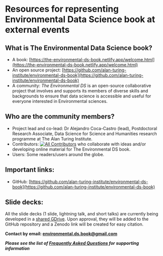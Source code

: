 # Resources for representing Environmental Data Science book at external events

## What is The Environmental Data Science book?
- A book: [https://the-environmental-ds-book.netlify.app/welcome.html](https://the-environmental-ds-book.netlify.app/welcome.html)
- An open source project: [https://github.com/alan-turing-institute/environmental-ds-book](https://github.com/alan-turing-institute/environmental-ds-book)
- A community: *The Environmental DS* is an open-source collaborative project that involves and supports its members of diverse skills and backgrounds to ensure that data science is accessible and useful for everyone interested in Environmental sciences. 

## Who are the community members? 
- Project lead and co-lead: Dr Alejandro Coca-Castro (lead), Postdoctoral Research Associate, Data Science for Science and Humanities research programme at The Alan Turing Institute.
- Contributors: <!-- ALL-CONTRIBUTORS-BADGE:START - Do not remove or modify this section -->
[![All Contributors](https://img.shields.io/badge/all_contributors-10-orange.svg?style=flat-square)](#contributors-) who collaborate with ideas and/or developing online material for The Environmental DS book.
- Users: Some readers/users around the globe.
<!-- ALL-CONTRIBUTORS-BADGE:END --> 

## Important links:
- GitHub: [https://github.com/alan-turing-institute/environmental-ds-book](https://github.com/alan-turing-institute/environmental-ds-book)

## Slide decks:

All the slide decks (1 slide, lightning talk, and short talks) are currently being developed in a [shared GDrive](https://drive.google.com/drive/folders/1AME3ZUMoDQdJKBm4B_izAy1CT6g3coB_?usp=sharing).
Upon approval, they will be added to the GitHub repository and a Zenodo link will be created for easy citation.

**Contact by email: [environmental.ds.book@gmail.com](mailto:environmental.ds.book@gmail.com)**

***Please see the list of [Frequently Asked Questions](faqs.md) for supporting information***

